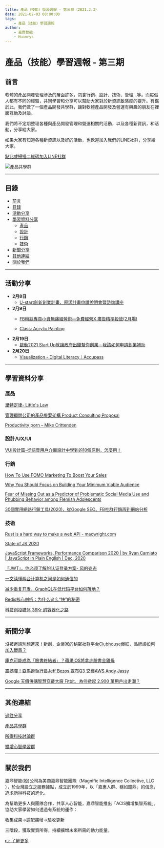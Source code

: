 ```yaml
---
title: 產品（技能）學習週報 - 第三期（2021.2.3）
date: 2021-02-03 00:00:00
tags:
	- 產品（技能）學習週報
author:
	- 嘉鼎智能
	- Huanrys
---
```


# 產品（技能）學習週報 - 第三期
## 前言

軟體的產品開發管理涉及的層面許多，包含行銷、設計、技術、管理...等。而每個人都有不同的經驗，共同學習和分享可以幫助大家對於新資訊敏感度的提升。有鑑於此，我們做了一個產品開發共學群，讓對軟體產品開發及營運有興趣的朋友在裡面互動及討論。

我們將不定期整理各種與產品開發管理和營運相關的活動，以及各種新資訊，和活動，分享給大家。

如果大家有知道各種新資訊以及好的活動，也歡迎加入我們的LINE社群，分享給大家。


[點此或掃描二維碼加入LINE社群](https://line.me/ti/g2/Dj4AkbdDsY6o4D_CdDUB6Q)

![產品共學群](/img/產品共學群.jpg)

---
## 目錄
- [前言](#前言)
- [目錄](#目錄)
- [活動分享](#活動分享)
- [學習資料分享](#學習資料分享)
	- [產品](#產品、管理)
	- [設計](#設計/UX/UI)
	- [行銷](#行銷、營運)
	- [技術](#技術)
- [新聞分享](#新聞分享)
- [其他連結](#其他連結)
- [關於我們](#關於我們)

---
## 活動分享

- **2月8日**
	- [U-start創新創業計畫、原漾計畫申請說明會暨諮詢講座](https://www.accupass.com/event/2101271000543232999000)
- **2月9日**
	- [FB粉絲專頁小資無痛經營術—免費經營X 廣告精準投放(2月場)](https://www.accupass.com/event/2012250830281973238400)

	- [Class: Acrylic Painting](https://www.meetup.com/letsarttaipei/events/275574455)
- **2月19日**
	- [啟動2021 Start Up就讓政府出錢幫你創業－我該如何申請創業補助](https://www.accupass.com/event/2012250825281577044790)
- **2月20日**
	- [Visualization - Digital Literacy｜Accupass](https://www.accupass.com/event/2101260502202081968545)

---
## 學習資料分享
### 產品
[里特定律- Little's Law](http://www.hanting.tech/2019/04/29/littles-law.html)

[管理顧問公司的產品提案架構 Product Consulting Proposal](https://medium.com/uxeastmeetswest/%E7%AE%A1%E7%90%86%E9%A1%A7%E5%95%8F%E5%85%AC%E5%8F%B8%E7%9A%84%E7%94%A2%E5%93%81%E6%8F%90%E6%A1%88%E5%9F%BA%E6%9C%AC%E6%9E%B6%E6%A7%8B-product-consulting-proposal-ca735564bb91#6708)

[Productivity porn – Mike Crittenden](https://critter.blog/2020/08/06/productivity-porn/)

### 設計/UX/UI
[VUI設計篇-從語音用戶介面設計中學到的10個原則，怎麼用！](https://medium.com/tdic%E5%8F%B0%E7%81%A3%E8%A8%AD%E8%A8%88%E5%B8%AB%E5%9C%A8%E4%B8%AD%E5%9C%8B%E8%B5%B0%E8%B7%B3/vui%E8%A8%AD%E8%A8%88%E7%AF%87-%E5%BE%9E%E8%AA%9E%E9%9F%B3%E7%94%A8%E6%88%B6%E4%BB%8B%E9%9D%A2%E8%A8%AD%E8%A8%88%E4%B8%AD%E5%AD%B8%E5%88%B0%E7%9A%8410%E5%80%8B%E5%8E%9F%E5%89%87-%E6%80%8E%E9%BA%BC%E7%94%A8-80523de00862)


### 行銷
[How To Use FOMO Marketing To Boost Your Sales](https://medium.com/swlh/fomo-marketing-587a250211dc)

[Why You Should Focus on Building Your Minimum Viable Audience](https://medium.com/the-post-grad-survival-guide/why-you-should-celebrate-not-fear-losing-an-email-subscriber-238b8912b241)

[Fear of Missing Out as a Predictor of Problematic Social Media Use and Phubbing Behavior among Flemish Adolescents](https://www.ncbi.nlm.nih.gov/pmc/articles/PMC6211134/)

[30個實用網路行銷工具(2020)，從Google SEO、FB社群行銷再到網站分析](https://ithelp.ithome.com.tw/articles/10252678)

### 技術
[Rust is a hard way to make a web API - macwright.com](https://macwright.com/2021/01/15/rust.html)

[State of JS 2020](https://2020.stateofjs.com/en-US/)

[JavaScript Frameworks, Performance Comparison 2020 | by Ryan Carniato | JavaScript In Plain English | Dec, 2020](https://medium.com/javascript-in-plain-english/javascript-frameworks-performance-comparison-2020-cd881ac21fce)

[『JWT』，你必须了解的认证登录方案- 风的姿态](https://www.cnblogs.com/fengzheng/p/13527425.html)

[一文读懂两台计算机之间是如何通信的](https://xie.infoq.cn/article/071f4642321b349229a8cd844)

[减少重复开发，GraphQL在低代码平台如何落地？](https://www.infoq.cn/article/cWTUJhYMT6DjGQOHIse2)

[Redis核心剖析：为什么这么“快”的秘密](https://xie.infoq.cn/article/b6de9817aaf9091efc8cbbb29)

[科技创投媒体 36Kr 的容器化之路](https://xie.infoq.cn/article/ed995b75c75a9f0a27deaa71f)

---
## 新聞分享

[沒被邀請別想進來！新創、企業家的秘密社群平台Clubhouse爆紅，品牌該如何加入戰局？](https://www.growthmarketer.academy/blog/clubhouse-storm)

[庫克可能成為「臉書終結者」？蘋果iOS將拿走臉書金雞母](https://www.businessweekly.com.tw/international/blog/3005425)

[震撼彈！亞馬遜執行長Jeff Bezos 宣布Q3 交棒AWS Andy Jassy](https://www.inside.com.tw/article/22465-jeff-bezos-will-no-longer-be-ceo-of-amazon-as-of-later-this-year)

[Google 天價併購智慧穿戴大廠 Fitbit，為何掀起 2,900 萬用戶出走潮？](https://ccc.technews.tw/2021/01/24/google-acquired-fitbit-why-has-tens-of-thousands-of-users-run-away)

---
## 其他連結

[過往分享](/tags/產品（技能）學習週報)

[產品共學群](https://line.me/ti/g2/Dj4AkbdDsY6o4D_CdDUB6Q?utm_source=invitation&utm_medium=link_copy&utm_campaign=default)

[所得科技討論群](https://line.me/ti/g2/asPFU-0w4o9MIRSBdb4gtg?utm_source=invitation&utm_medium=link_copy&utm_campaign=default)

[擴增心智學習群](https://line.me/ti/g2/asPFU-0w4o9MIRSBdb4gtg?utm_source=invitation&utm_medium=link_copy&utm_campaign=default)


---
## 關於我們
嘉鼎智能(股)公司為美商嘉鼎智能團隊（Magnific Intelligence Collective, LLC ），於台灣設立之服務據點，成立於1999年，以「嘉惠人群、穩如鐘鼎」的信念，追求所得科技的進化。 

為幫助更多人與團隊合作，共享人心智能，嘉鼎智能推出「ACIS擴增集智系統」，協助大家學習如何透過有系統的運作：

 收集成果->調配擴增->驗收更新

三階段，獲取實質所得，持續擴增未來所需的動力能量。 

[👉 了解更多](https://act.magnific.biz)